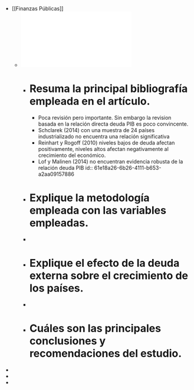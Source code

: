 - [[Finanzas Públicas]]
	- ![El impacto de la deuda pública en el crecimiento económico.pdf](../assets/El_impacto_de_la_deuda_pública_en_el_crecimiento_económico_1642170225163_0.pdf)
		- # Resuma la principal bibliografía empleada en el artículo.
			- Poca revisión pero importante. Sin embargo la revision basada en la relación directa deuda PIB es poco convincente.
			- Schclarek  (2014) con una muestra de 24 países industrializado no encuentra una relación significativa
			- Reinhart y Rogoff (2010) niveles bajos de deuda afectan positivamente, niveles altos afectan negativamente al crecimiento del económico.
			- Lof  y  Malinen  (2014)  no encuentran evidencia robusta de la relación deuda PIB
			  id:: 61e18a26-6b26-4111-b653-a2aa09157886
		- # Explique la metodología empleada con las variables empleadas.
		-
		- # Explique el efecto de la deuda externa sobre el crecimiento de los países.
		-
		- # Cuáles son las principales conclusiones y recomendaciones del estudio.
-
-
-